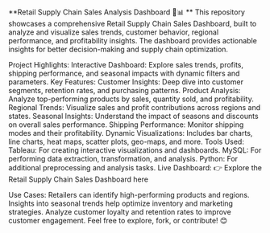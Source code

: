 **Retail Supply Chain Sales Analysis Dashboard 🚛📊
**
This repository showcases a comprehensive Retail Supply Chain Sales Dashboard, built to analyze and visualize sales trends, customer behavior, regional performance, and profitability insights. The dashboard provides actionable insights for better decision-making and supply chain optimization.

Project Highlights:
Interactive Dashboard: Explore sales trends, profits, shipping performance, and seasonal impacts with dynamic filters and parameters.
Key Features:
Customer Insights: Deep dive into customer segments, retention rates, and purchasing patterns.
Product Analysis: Analyze top-performing products by sales, quantity sold, and profitability.
Regional Trends: Visualize sales and profit contributions across regions and states.
Seasonal Insights: Understand the impact of seasons and discounts on overall sales performance.
Shipping Performance: Monitor shipping modes and their profitability.
Dynamic Visualizations: Includes bar charts, line charts, heat maps, scatter plots, geo-maps, and more.
Tools Used:
Tableau: For creating interactive visualizations and dashboards.
MySQL: For performing data extraction, transformation, and analysis.
Python: For additional preprocessing and analysis tasks.
Live Dashboard:
👉 Explore the Retail Supply Chain Sales Dashboard here

Use Cases:
Retailers can identify high-performing products and regions.
Insights into seasonal trends help optimize inventory and marketing strategies.
Analyze customer loyalty and retention rates to improve customer engagement.
Feel free to explore, fork, or contribute! 😊
